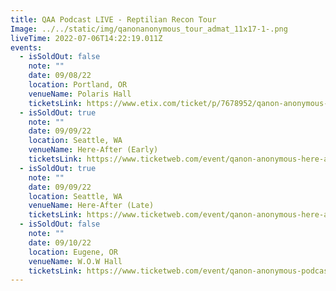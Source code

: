 ```yaml
---
title: QAA Podcast LIVE - Reptilian Recon Tour
Image: ../../static/img/qanonanonymous_tour_admat_11x17-1-.png
liveTime: 2022-07-06T14:22:19.011Z
events:
  - isSoldOut: false
    note: ""
    date: 09/08/22
    location: Portland, OR
    venueName: Polaris Hall
    ticketsLink: https://www.etix.com/ticket/p/7678952/qanon-anonymous-podcast-portland-polaris-hall
  - isSoldOut: true
    note: ""
    date: 09/09/22
    location: Seattle, WA
    venueName: Here-After (Early)
    ticketsLink: https://www.ticketweb.com/event/qanon-anonymous-here-after-tickets/12269615?pl=crocodile
  - isSoldOut: true
    note: ""
    date: 09/09/22
    location: Seattle, WA
    venueName: Here-After (Late)
    ticketsLink: https://www.ticketweb.com/event/qanon-anonymous-here-after-tickets/12269625?pl=crocodile
  - isSoldOut: false
    note: ""
    date: 09/10/22
    location: Eugene, OR
    venueName: W.O.W Hall
    ticketsLink: https://www.ticketweb.com/event/qanon-anonymous-podcast-wow-hall-tickets/12254145
---
```

